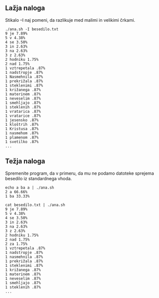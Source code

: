 ## Lažja naloga

Stikalo –I naj pomeni, da razlikuje med malimi in velikimi črkami.

```
./ana.sh -I besedilo.txt
9 je 7.89%
5 v 4.38%
4 se 3.50%
3 in 2.63%
3 na 2.63%
3 z 2.63%
2 hodniku 1.75%
2 nad 1.75%
1 vztrepetala .87%
1 nadstropje .87%
1 Nasmehnila .87%
1 prekrižala .87%
1 steklenimi .87%
1 križanega .87%
1 materinem .87%
1 neveselim .87%
1 smehljajo .87%
1 steklenih .87%
1 vratarica .87%
1 vratarice .87%
1 jesensko .87%
1 kloštrih .87%
1 Kristusa .87%
1 nasmehom .87%
1 plamenom .87%
1 svetilko .87%
...
```

## Težja naloga

Spremenite program, da v primeru, da mu ne podamo datoteke sprejema besedilo
iz standardnega vhoda.

```
echo a ba a | ./ana.sh
2 a 66.66%
1 ba 33.33%
```

```
cat besedilo.txt | ./ana.sh
9 je 7.89%
5 v 4.38%
4 se 3.50%
3 in 2.63%
3 na 2.63%
3 z 2.63%
2 hodniku 1.75%
2 nad 1.75%
2 za 1.75%
1 vztrepetala .87%
1 nadstropje .87%
1 nasmehnila .87%
1 prekrižala .87%
1 steklenimi .87%
1 križanega .87%
1 materinem .87%
1 neveselim .87%
1 smehljajo .87%
1 steklenih .87%
...
```